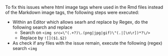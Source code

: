 To fix this issues where html image tags where used in the Rmd files instead of the Markdown image tags, the following steps were executed:

* Within an Editor which allows searh and replace by Regex, do the following search and replace
  * Search on `<img src=\"(.+?)\.(png|jpg|gif)\"(.|[\n\r])*?\/>`
  * Replace by `![]($1.$2)`
* As check if any files with the issue remain, execute the following (regex) search `<img`
